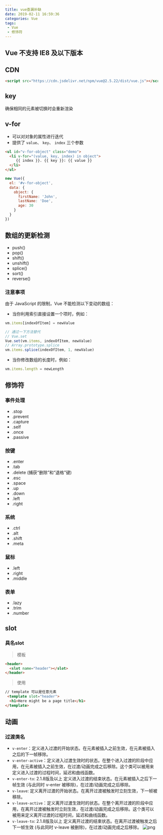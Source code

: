 ```yaml
---
title: vue查漏补缺
date: 2019-02-11 16:59:36
categories: Vue
tags:
 - Vue
 - 修饰符
---
```

## Vue **不支持** IE8 及以下版本

## CDN 
```html
<script src="https://cdn.jsdelivr.net/npm/vue@2.5.22/dist/vue.js"></script>
```

## key
确保相同的元素被切换时会重新渲染

## v-for 
- 可以对对象的属性进行迭代
- 提供了 `value`、 `key`、 `index` 三个参数

```html
<ul id="v-for-object" class="demo">
  <li v-for="(value, key, index) in object">
     {{ index }}. {{ key }}: {{ value }}
  </li>
</ul>
```
```javascript
new Vue({
  el: '#v-for-object',
  data: {
    object: {
      firstName: 'John',
      lastName: 'Doe',
      age: 30
    }
  }
})
```

## 数组的更新检测
- push()
- pop()
- shift()
- unshift()
- splice()
- sort()
- reverse()

### 注意事项
由于 JavaScript 的限制，Vue 不能检测以下变动的数组：

- 当你利用索引直接设置一个项时，例如：
```javascript
vm.items[indexOfItem] = newValue

// 通过一下方法替代
// Vue.set
Vue.set(vm.items, indexOfItem, newValue)
// Array.prototype.splice
vm.items.splice(indexOfItem, 1, newValue)
```
- 当你修改数组的长度时，例如：
```javascript
vm.items.length = newLength
```

## 修饰符
### 事件处理
- .stop
- .prevent
- .capture
- .self
- .once
- .passive

### 按键
- .enter
- .tab
- .delete (捕获“删除”和“退格”键)
- .esc
- .space
- .up
- .down
- .left
- .right

### 系统
- .ctrl
- .alt
- .shift
- .meta

### 鼠标
- .left
- .right
- .middle

### 表单
- .lazy
- .trim
- .number

## slot
### 具名slot
> 模板
```html
<header>
  <slot name="header"></slot>
</header>
```
> 使用
```html
// template 可以是任意元素
 <template slot="header">
  <h1>Here might be a page title</h1>
</template>
```

## 动画
### 过渡类名
- `v-enter`：定义进入过渡的开始状态。在元素被插入之前生效，在元素被插入之后的下一帧移除。
- `v-enter-active`：定义进入过渡生效时的状态。在整个进入过渡的阶段中应用，在元素被插入之前生效，在过渡/动画完成之后移除。这个类可以被用来定义进入过渡的过程时间，延迟和曲线函数。
- `v-enter-to`: 2.1.8版及以上 定义进入过渡的结束状态。在元素被插入之后下一帧生效 (与此同时 v-enter 被移除)，在过渡/动画完成之后移除。
- `v-leave`: 定义离开过渡的开始状态。在离开过渡被触发时立刻生效，下一帧被移除。
- `v-leave-active`：定义离开过渡生效时的状态。在整个离开过渡的阶段中应用，在离开过渡被触发时立刻生效，在过渡/动画完成之后移除。这个类可以被用来定义离开过渡的过程时间，延迟和曲线函数。
- `v-leave-to`: 2.1.8版及以上 定义离开过渡的结束状态。在离开过渡被触发之后下一帧生效 (与此同时 v-leave 被删除)，在过渡/动画完成之后移除。
![png](transition.png)
